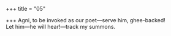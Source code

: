 +++
title = "05"

+++
Agni, to be invoked as our poet—serve him, ghee-backed!  
Let him—he will hear!—track my summons.  